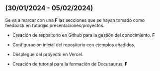 ## (30/01/2024 - 05/02/2024)

Se va a marcar con una **F** las secciones que se hayan tomado como feedback en futur@s presentaciones/proyectos.

- Creación de repositorio en Github para la gestión del conocimiento. **F**

- Configuración inicial del repositorio con ejemplos añadidos.

- Desplegue del proyecto en Vercel.

- Creación de tutorial para la formación de Docusaurus. **F**